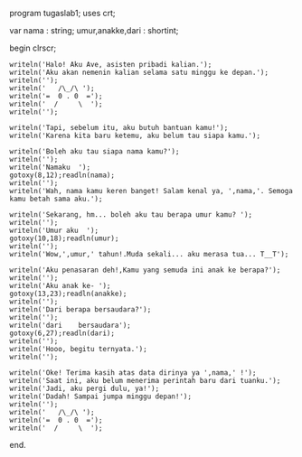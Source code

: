 program tugaslab1;
uses crt;

var
    nama : string;
    umur,anakke,dari : shortint;

begin
    clrscr;

    writeln('Halo! Aku Ave, asisten pribadi kalian.');
    writeln('Aku akan nemenin kalian selama satu minggu ke depan.');
    writeln('');
    writeln('   /\_/\ ');
    writeln('=  0 . 0  =');
    writeln('  /     \  ');
    writeln('');

    writeln('Tapi, sebelum itu, aku butuh bantuan kamu!');
    writeln('Karena kita baru ketemu, aku belum tau siapa kamu.');

    writeln('Boleh aku tau siapa nama kamu?');
    writeln('');
    writeln('Namaku  ');
    gotoxy(8,12);readln(nama);
    writeln('');
    writeln('Wah, nama kamu keren banget! Salam kenal ya, ',nama,'. Semoga kamu betah sama aku.');

    writeln('Sekarang, hm... boleh aku tau berapa umur kamu? ');
    writeln('');
    writeln('Umur aku  ');
    gotoxy(10,18);readln(umur);
    writeln('');
    writeln('Wow,',umur,' tahun!.Muda sekali... aku merasa tua... T__T');

    writeln('Aku penasaran deh!,Kamu yang semuda ini anak ke berapa?');
    writeln('');
    writeln('Aku anak ke- ');
    gotoxy(13,23);readln(anakke);
    writeln('');
    writeln('Dari berapa bersaudara?');
    writeln('');
    writeln('dari    bersaudara');
    gotoxy(6,27);readln(dari);
    writeln('');
    writeln('Hooo, begitu ternyata.');
    writeln('');

    writeln('Oke! Terima kasih atas data dirinya ya ',nama,' !');
    writeln('Saat ini, aku belum menerima perintah baru dari tuanku.');
    writeln('Jadi, aku pergi dulu, ya!');
    writeln('Dadah! Sampai jumpa minggu depan!');
    writeln('');
    writeln('   /\_/\ ');
    writeln('=  0 . 0  =');
    writeln('  /     \  ');
end.
